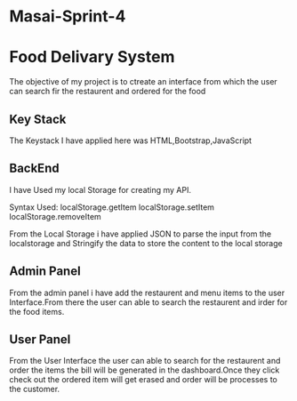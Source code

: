 # Masai-Sprint-4

<h1>Food Delivary System</h1>

The objective of my project is to ctreate an interface from which the user can search fir the restaurent and ordered for the food

<h2>Key Stack</h2>
The Keystack I have applied here was HTML,Bootstrap,JavaScript

<h2>BackEnd</h2>
I have Used my local Storage for creating my API.

Syntax Used:
localStorage.getItem
localStorage.setItem
localStorage.removeItem

From the Local Storage i have applied JSON to parse the input from the localstorage and Stringify the data to store the content to the local storage

<h2>Admin Panel</h2>
From the admin panel i have add the restaurent and menu items to the user Interface.From there the user can able to search the restaurent and irder for the food items.

<h2>User Panel</h2>
From the User Interface the user can able to search for the restaurent and order the items the bill will be generated in the dashboard.Once they click check out the ordered item will get erased and order will be processes to the customer.

